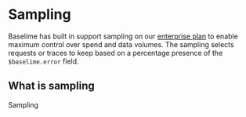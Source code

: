 # Sampling

Baselime has built in support sampling on our [enterprise plan](https://baselime.io/pricing) to enable maximum control over spend and data volumes. The sampling selects requests or traces to keep based on a percentage presence of the `$baselime.error` field. 

## What is sampling

Sampling 